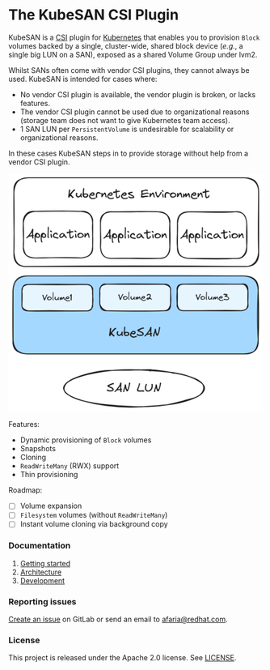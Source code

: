 # The KubeSAN CSI Plugin

KubeSAN is a [CSI] plugin for [Kubernetes] that enables you to provision
`Block` volumes backed by a single, cluster-wide, shared block device (*e.g.*, a
single big LUN on a SAN), exposed as a shared Volume Group under lvm2.

Whilst SANs often come with vendor CSI plugins, they cannot always be used.
KubeSAN is intended for cases where:
- No vendor CSI plugin is available, the vendor plugin is broken, or lacks features.
- The vendor CSI plugin cannot be used due to organizational reasons (storage
  team does not want to give Kubernetes team access).
- 1 SAN LUN per `PersistentVolume` is undesirable for scalability or
  organizational reasons.

In these cases KubeSAN steps in to provide storage without help from a
vendor CSI plugin.

![Diagram showing KubeSAN volumes backed by a SAN LUN](img/overview.png)

Features:
- Dynamic provisioning of `Block` volumes
- Snapshots
- Cloning
- `ReadWriteMany` (RWX) support
- Thin provisioning

Roadmap:
- [ ] Volume expansion
- [ ] `Filesystem` volumes (without `ReadWriteMany`)
- [ ] Instant volume cloning via background copy

### Documentation

1. [Getting started](docs/1-getting-started.md)
2. [Architecture](docs/2-architecture.md)
3. [Development](docs/3-development.md)

### Reporting issues

[Create an issue] on GitLab or send an email to afaria@redhat.com.

### License

This project is released under the Apache 2.0 license. See [LICENSE](LICENSE).

[Create an issue]: https://gitlab.com/kubesan/kubesan/-/issues
[CSI]: https://github.com/container-storage-interface/spec
[Kubernetes]: https://kubernetes.io/
